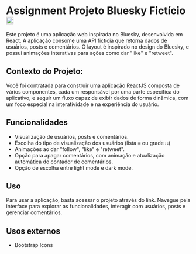 # Assignment Projeto Bluesky Fictício <img src='https://upload.wikimedia.org/wikipedia/commons/thumb/7/7a/Bluesky_Logo.svg/2319px-Bluesky_Logo.svg.png' width="20" />

Este projeto é uma aplicação web inspirada no Bluesky, desenvolvida em React. A aplicação consome uma API fictícia que retorna dados de usuários, posts e comentários. O layout é inspirado no design do Bluesky, e possui animações interativas para ações como dar "like" e "retweet".

## Contexto do Projeto:
Você foi contratada para construir uma aplicação ReactJS composta de vários componentes, cada um responsável por uma parte específica do aplicativo, e seguir um fluxo capaz de exibir dados de forma dinâmica, com um foco especial na interatividade e na experiência do usuário.

## Funcionalidades

- Visualização de usuários, posts e comentários.
- Escolha do tipo de visualização dos usuários (lista ≡ ou grade ∷)
- Animações ao dar "follow", "like" e "retweet".
- Opção para apagar comentários, com animação e atualização automática do contador de comentários.
- Opção de escolha entre light mode e dark mode.

## Uso
Para usar a aplicação, basta acessar o projeto através do link. Navegue pela interface para explorar as funcionalidades, interagir com usuários, posts e gerenciar comentários.

## Usos externos
- Bootstrap Icons

